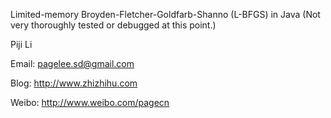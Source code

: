 Limited-memory Broyden-Fletcher-Goldfarb-Shanno (L-BFGS) in Java
(Not very thoroughly tested or debugged at this point.)

Piji Li

Email: pagelee.sd@gmail.com

Blog: http://www.zhizhihu.com

Weibo: http://www.weibo.com/pagecn
